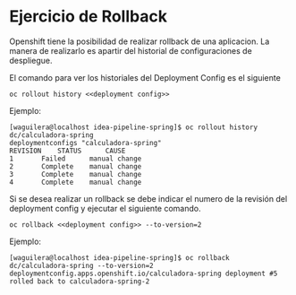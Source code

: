 
# Ejercicio de Rollback

Openshift tiene la posibilidad de realizar rollback de una aplicacion.  La manera de realizarlo es apartir 
del historial de configuraciones de despliegue.

El comando para ver los historiales del Deployment Config es el siguiente

``
oc rollout history <<deployment config>>
``

Ejemplo:

```
[waguilera@localhost idea-pipeline-spring]$ oc rollout history dc/calculadora-spring
deploymentconfigs "calculadora-spring"
REVISION	STATUS		CAUSE
1		Failed		manual change
2		Complete	manual change
3		Complete	manual change
4		Complete	manual change
```

Si se desea realizar un rollback se debe indicar el numero de la revisión del deployment config y ejecutar el siguiente comando.

``
oc rollback <<deployment config>> --to-version=2
``

Ejemplo:

``
[waguilera@localhost idea-pipeline-spring]$ oc rollback dc/calculadora-spring --to-version=2
deploymentconfig.apps.openshift.io/calculadora-spring deployment #5 rolled back to calculadora-spring-2
``
